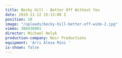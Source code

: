 ```yaml
---
title: Becky Hill - Better Off Without You
date: 2019-11-12 15:13:00 Z
position: 10
image: "/uploads/becky-hill-better-off-wide-2.jpg"
vimeo: 386436901
director: Michael Holyk
production-company: Noir Productions
equipment: 'Arri Alexa Mini '
is-shown: false
---
```



